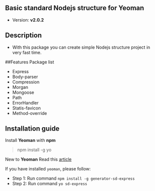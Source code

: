 ## Basic standard Nodejs structure for Yeoman
- Version: **v2.0.2**

## Description
- With this package you can create simple Nodejs structure project in very fast time.

##Features
Package list

+ Express
+ Body-parser
+ Compression
+ Morgan
+ Mongoose
+ Path
+ ErrorHandler
+ Statis-favicon
+ Method-override

## Installation guide

Install **Yeoman** with **npm**
> npm install -g yo

New to **Yeoman**
Read this [article](http://yeoman.io/learning/)

If you have installed `yeoman`, please follow:
- Step 1: Run command `npm install -g generator-sd-express`
- Step 2: Run command `yo sd-express`
